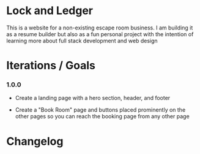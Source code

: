 # Lock and Ledger
This is a website for a non-existing escape room business. I am building it as a resume builder but also as a fun personal project
with the intention of learning more about full stack development and web design

# Iterations / Goals

### 1.0.0
- Create a landing page with a hero section, header, and footer
<!-- - Create a navbar in the header, containing links to contact, faq, rooms, and about pages -->
<!-- - Create the pages linked in the navbar; each has a consistent navbar/header and footer that link to each other -->
- Create a "Book Room" page and buttons placed prominently on the other pages so you can reach the booking page from any other page


# Changelog

